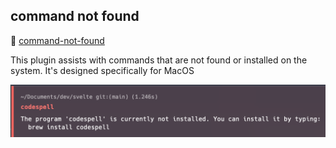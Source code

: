 ## command not found 

🔗 [command-not-found](https://github.com/ohmyzsh/ohmyzsh/tree/master/plugins/command-not-found)

This plugin assists with commands that are not found or installed on the system. It's designed specifically for MacOS

![command-not-found plugin in action](../img/command-not-found.png)

